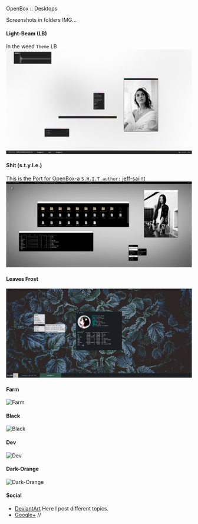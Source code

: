 OpenBox :: Desktops

Screenshots in folders IMG...

#### Light-Beam (LB)
In the weed `Theme` LB
![Light-Beam](IMG/light-beam.jpg)

#### Shit (s.t.y.l.e.)
This is the Port for OpenBox-a `S.H.I.T author:` [jeff-saiint](https://jeff-saiint.deviantart.com/art/S-H-I-T-183482508)
![Shit (s.t.y.l.e.)](IMG/Shit(s.t.y.l.e.).jpg)

#### Leaves Frost
![Leaves Frost](IMG/leaves_frost.png)

#### Farm
![Farm](IMG/Farm.jpg)

#### Black
![Black](IMG/Black.jpg)

#### Dev
![Dev](IMG/Dev.png)

#### Dark-Orange
![Dark-Orange](IMG/Dark-Orange.png)

#### Social

* [DeviantArt](http://boris241.deviantart.com/) Here I post different topics.
* [Google+](https://plus.google.com/u/0/106782122945207734872) //
